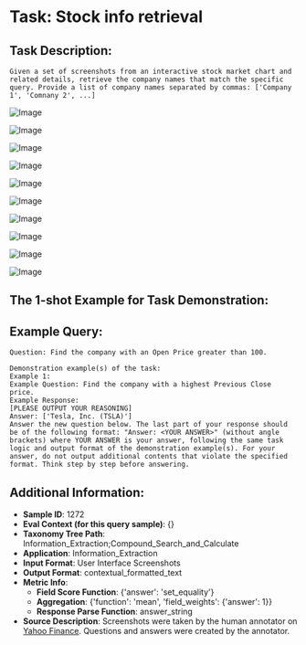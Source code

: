 # Task: Stock info retrieval

## Task Description:

```
Given a set of screenshots from an interactive stock market chart and related details, retrieve the company names that match the specific query. Provide a list of company names separated by commas: ['Company 1', 'Comnany 2', ...]
```

![Image](stock_info_retrieval1.png)

![Image](stock_info_retrieval2.png)

![Image](stock_info_retrieval3.png)

![Image](stock_info_retrieval4.png)

![Image](stock_info_retrieval5.png)

![Image](stock_info_retrieval6.png)

![Image](stock_info_retrieval7.png)

![Image](stock_info_retrieval8.png)

![Image](stock_info_retrieval9.png)

![Image](stock_info_retrieval10.png)

## The 1-shot Example for Task Demonstration:

## Example Query:

```
Question: Find the company with an Open Price greater than 100.
```

```
Demonstration example(s) of the task:
Example 1:
Example Question: Find the company with a highest Previous Close price.
Example Response:
[PLEASE OUTPUT YOUR REASONING]
Answer: ['Tesla, Inc. (TSLA)']
Answer the new question below. The last part of your response should be of the following format: "Answer: <YOUR ANSWER>" (without angle brackets) where YOUR ANSWER is your answer, following the same task logic and output format of the demonstration example(s). For your answer, do not output additional contents that violate the specified format. Think step by step before answering.
```

## Additional Information:

- **Sample ID**: 1272
- **Eval Context (for this query sample)**: {}
- **Taxonomy Tree Path**: Information_Extraction;Compound_Search_and_Calculate
- **Application**: Information_Extraction
- **Input Format**: User Interface Screenshots
- **Output Format**: contextual_formatted_text
- **Metric Info**:
  - **Field Score Function**: {'answer': 'set_equality'}
  - **Aggregation**: {'function': 'mean', 'field_weights': {'answer': 1}}
  - **Response Parse Function**: answer_string
- **Source Description**: Screenshots were taken by the human annotator on [Yahoo Finance](https://finance.yahoo.com/). Questions and answers were created by the annotator.
